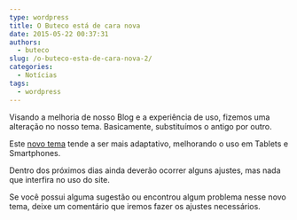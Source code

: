 ```yaml
---
type: wordpress
title: O Buteco está de cara nova
date: 2015-05-22 00:37:31
authors:
  - buteco
slug: /o-buteco-esta-de-cara-nova-2/
categories:
  - Notícias
tags:
  - wordpress
---
```


Visando a melhoria de nosso Blog e a experiência de uso, fizemos uma alteração no nosso tema. Basicamente, substituímos o antigo por outro.

Este <a href="https://colorlib.com/wp/themes/sparkling/" target="_blank">novo tema</a> tende a ser mais adaptativo, melhorando o uso em Tablets e Smartphones.

Dentro dos próximos dias ainda deverão ocorrer alguns ajustes, mas nada que interfira no uso do site.

Se você possui alguma sugestão ou encontrou algum problema nesse novo tema, deixe um comentário que iremos fazer os ajustes necessários.